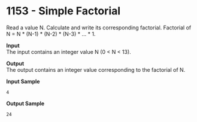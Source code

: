 #  1153 - Simple Factorial

Read a value N. Calculate and write its corresponding factorial. Factorial of N = N * (N-1) * (N-2) * (N-3) * ... * 1.

**Input**<br>
The input contains an integer value N (0 < N < 13).

**Output**<br>
The output contains an integer value corresponding to the factorial of N.

**Input Sample**
````
4           
````

**Output Sample**
````
24
````
